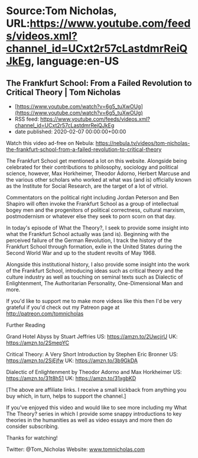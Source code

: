# Source:Tom Nicholas, URL:https://www.youtube.com/feeds/videos.xml?channel_id=UCxt2r57cLastdmrReiQJkEg, language:en-US

## The Frankfurt School: From a Failed Revolution to Critical Theory | Tom Nicholas
 - [https://www.youtube.com/watch?v=6g5_tuXwOUg](https://www.youtube.com/watch?v=6g5_tuXwOUg)
 - RSS feed: https://www.youtube.com/feeds/videos.xml?channel_id=UCxt2r57cLastdmrReiQJkEg
 - date published: 2020-02-07 00:00:00+00:00

Watch this video ad-free on Nebula: https://nebula.tv/videos/tom-nicholas-the-frankfurt-school-from-a-failed-revolution-to-critical-theory

The Frankfurt School get mentioned a lot on this website. Alongside being celebrated for their contributions to philosophy, sociology and political science, however, Max Horkheimer, Theodor Adorno, Herbert Marcuse and the various other scholars who worked at what was (and is) officially known as the Institute for Social Research, are the target of a lot of vitriol.

Commentators on the political right including Jordan Peterson and Ben Shapiro will often invoke the Frankfurt School as a group of intellectual bogey men and the progenitors of political correctness, cultural marxism, postmodernism or whatever else they seek to porn scorn on that day.

In today's episode of What the Theory?, I seek to provide some insight into what the Frankfurt School actually was (and is). Beginning with the perceived failure of the German Revolution, I track the history of the Frankfurt School through formation, exile in the United States during the Second World War and up to the student revolts of May 1968.

Alongside this institutional history, I also provide some insight into the work of the Frankfurt School, introducing ideas such as critical theory and the culture industry as well as touching on seminal texts such as Dialectic of Enlightenment, The Authoritarian Personality, One-Dimensional Man and more.

If you'd like to support me to make more videos like this then I'd be very grateful if you'd check out my Patreon page at http://patreon.com/tomnicholas

Further Reading

Grand Hotel Abyss by Stuart Jeffries
US: https://amzn.to/2UwcjrU
UK: https://amzn.to/2SmepYC

Critical Theory: A Very Short Introduction by Stephen Eric Bronner
US: https://amzn.to/2SjEjfw
UK: https://amzn.to/3b9GkDA

Dialectic of Enlightenment by Theodor Adorno and Max Horkheimer
US: https://amzn.to/31t8h51
UK: https://amzn.to/31xgbKD

[The above are affiliate links. I receive a small kickback from anything you buy which, in turn, helps to support the channel.]

If you've enjoyed this video and would like to see more including my What The Theory? series in which I provide some snappy introductions to key theories in the humanities as well as video essays and more then do consider subscribing.

Thanks for watching!

Twitter: @Tom_Nicholas
Website: www.tomnicholas.com

